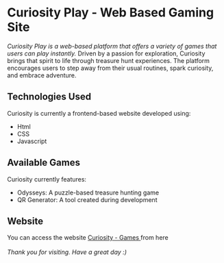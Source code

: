 # Curiosity Play - Web Based Gaming Site 

_Curiosity Play is a web-based platform that offers a variety of games that users can play instantly._ Driven by a passion for exploration, Curiosity brings that spirit to life through treasure hunt experiences. The platform encourages users to step away from their usual routines, spark curiosity, and embrace adventure.

## Technologies Used
Curiosity is currently a frontend-based website developed using:

- Html
- CSS
- Javascript

## Available Games

Curiosity currently features:

- Odysseys: A puzzle-based treasure hunting game
- QR Generator: A tool created during development 

## Website 

You can access the website [Curiosity - Games ](https://www.curiosityplay.in/) from here 
  \
  \
_Thank you for visiting. Have a great day :)_
